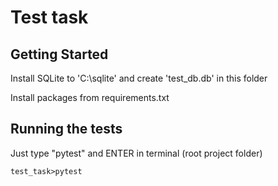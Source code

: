 # Test task

## Getting Started
Install SQLite to 'C:\sqlite\' and create 'test_db.db' in this folder

Install packages from requirements.txt

## Running the tests
Just type "pytest" and ENTER in terminal (root project folder)

```
test_task>pytest
```


